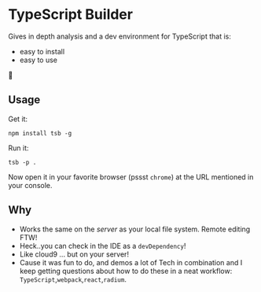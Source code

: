 # TypeScript Builder
Gives in depth analysis and a dev environment for TypeScript that is: 

* easy to install
* easy to use

🌹

## Usage 
Get it: 
```
npm install tsb -g
```

Run it: 
```
tsb -p .
```

Now open it in your favorite browser (pssst `chrome`) at the URL mentioned in your console.

## Why 
* Works the same on the *server* as your local file system. Remote editing FTW!
* Heck..you can check in the IDE as a `devDependency`!
* Like cloud9 ... but on your server!
* Cause it was fun to do, and demos a lot of Tech in combination and I keep getting questions about how to do these in a neat workflow: `TypeScript`,`webpack`,`react`,`radium`.